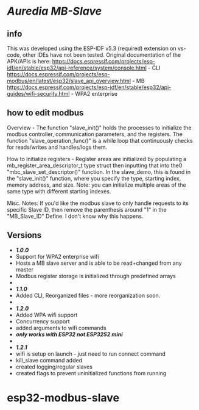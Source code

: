 # _Auredia MB-Slave_

## info
This was developed using the ESP-IDF v5.3 (required) extension on vs-code, other IDEs have not been tested.
Original documentation of the APK/APIs is here:
https://docs.espressif.com/projects/esp-idf/en/stable/esp32/api-reference/system/console.html - CLI
https://docs.espressif.com/projects/esp-modbus/en/latest/esp32/slave_api_overview.html - MB
https://docs.espressif.com/projects/esp-idf/en/stable/esp32/api-guides/wifi-security.html - WPA2 enterprise

## how to edit modbus
Overview - 
  The function "slave_init()" holds the processes to initialize the modbus controller, communication parameters, and the registers.
  The function "slave_operation_func()" is a while loop that continuously checks for reads/writes and handles/logs them.

How to initialize registers - 
  Register areas are initialized by populating a mb_register_area_descriptor_t type struct then inputting that into the0 "mbc_slave_set_descriptor()" function.
  In the slave_demo, this is found in the "slave_init()" function, where you specify the type, starting index, memory address, and size.
  Note: you can initialize multiple areas of the same type with different starting indexes.
  
Misc. Notes:
  If you'd like the modbus slave to only handle requests to its specific Slave ID, then remove the parenthesis around "1" in the "MB_Slave_ID" Define. I don't know why this happens.

## Versions
 - ***1.0.0***
 - Support for WPA2 enterprise wifi
 - Hosts a MB slave server and is able to be read+changed from any master
 - Modbus register storage is initialized through predefined arrays
 - 
 - ***1.1.0***
 - Added CLI, Reorganized files - more reorganization soon.
 - 
 - ***1.2.0***
 - Added WPA wifi support
 - Concurrency support
 - added arguments to wifi commands
 - ***only works with ESP32 not ESP32S2 mini***
 - 
 - ***1.2.1***
 - wifi is setup on launch - just need to run connect command
 - kill_slave command added
 - created logging/regular slaves
 - created flags to prevent uninitialized functions from running


# esp32-modbus-slave
